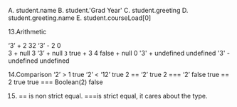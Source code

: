 A. student.name
B. student.'Grad Year'
C. student.greeting
D. student.greeting.name
E. student.courseLoad[0]

13.Arithmetic

‘3’ + 2   32
‘3’ - 2   0    
3 + null    3
‘3’ + null  `3`
true + 3    4
false + null    0
'3' + undefined   undefined
'3' - undefined   undefined

14.Comparison
‘2’ > 1   true
‘2’ < ‘12’    true
2 == ‘2’    true
2 === ‘2’   false
true == 2   true
true === Boolean(2)   false

15. == is non strict equal. ===is strict equal, it cares about the type.
